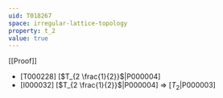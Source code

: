 ```yaml
---
uid: T018267
space: irregular-lattice-topology
property: t_2
value: true
---
```

[[Proof]]

* [T000228] [$T_{2 \frac{1}{2}}$|P000004]
* [I000032] [$T_{2 \frac{1}{2}}$|P000004] => [$T_2$|P000003]

